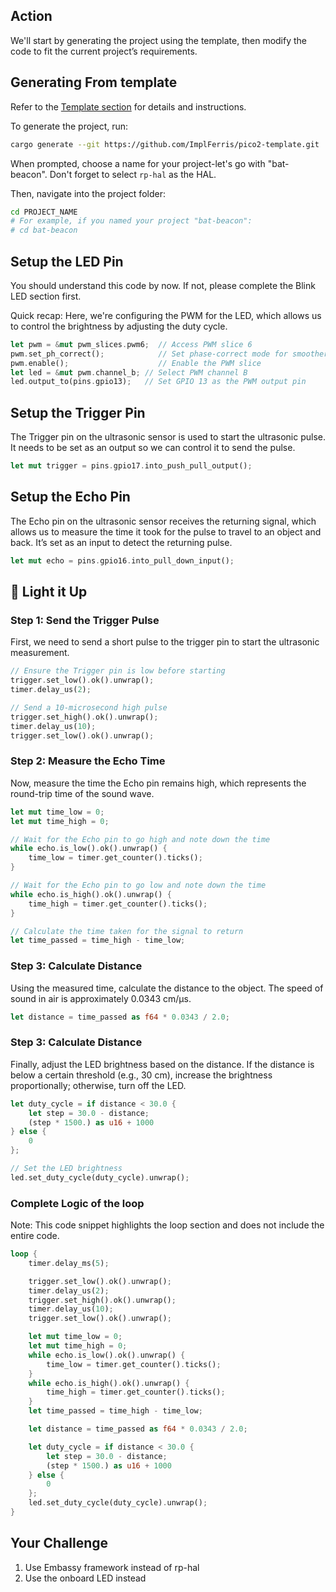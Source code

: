 ## Action

We'll start by generating the project using the template, then modify the code to fit the current project’s requirements.


## Generating From template

Refer to the [Template section](../cargo-generate.md) for details and instructions.

To generate the project, run:

```sh
cargo generate --git https://github.com/ImplFerris/pico2-template.git
```
When prompted, choose a name for your project-let's go with "bat-beacon". Don't forget to select `rp-hal` as the HAL.

Then, navigate into the project folder:
```sh
cd PROJECT_NAME
# For example, if you named your project "bat-beacon":
# cd bat-beacon
```

## Setup the LED Pin
You should understand this code by now. If not, please complete the Blink LED section first.

Quick recap: Here, we're configuring the PWM for the LED, which allows us to control the brightness by adjusting the duty cycle.

```rust
let pwm = &mut pwm_slices.pwm6;  // Access PWM slice 6
pwm.set_ph_correct();            // Set phase-correct mode for smoother transitions
pwm.enable();                    // Enable the PWM slice
let led = &mut pwm.channel_b; // Select PWM channel B
led.output_to(pins.gpio13);   // Set GPIO 13 as the PWM output pin
```

## Setup the Trigger Pin
The Trigger pin on the ultrasonic sensor is used to start the ultrasonic pulse. It needs to be set as an output so we can control it to send the pulse.

```rust
let mut trigger = pins.gpio17.into_push_pull_output();
```

## Setup the Echo Pin
The Echo pin on the ultrasonic sensor receives the returning signal, which allows us to measure the time it took for the pulse to travel to an object and back. It’s set as an input to detect the returning pulse.

```rust
let mut echo = pins.gpio16.into_pull_down_input();
```

## 🦇 Light it Up 

### Step 1: Send the Trigger Pulse
First, we need to send a short pulse to the trigger pin to start the ultrasonic measurement.

```rust
// Ensure the Trigger pin is low before starting
trigger.set_low().ok().unwrap();
timer.delay_us(2);

// Send a 10-microsecond high pulse
trigger.set_high().ok().unwrap();
timer.delay_us(10);
trigger.set_low().ok().unwrap();
```

### Step 2: Measure the Echo Time
Now, measure the time the Echo pin remains high, which represents the round-trip time of the sound wave.

```rust
let mut time_low = 0;
let mut time_high = 0;

// Wait for the Echo pin to go high and note down the time
while echo.is_low().ok().unwrap() {
    time_low = timer.get_counter().ticks();
}

// Wait for the Echo pin to go low and note down the time
while echo.is_high().ok().unwrap() {
    time_high = timer.get_counter().ticks();
}

// Calculate the time taken for the signal to return
let time_passed = time_high - time_low;

```

### Step 3: Calculate Distance
Using the measured time, calculate the distance to the object. The speed of sound in air is approximately 0.0343 cm/µs.

```rust
let distance = time_passed as f64 * 0.0343 / 2.0;
```

### Step 3: Calculate Distance
Finally, adjust the LED brightness based on the distance. If the distance is below a certain threshold (e.g., 30 cm), increase the brightness proportionally; otherwise, turn off the LED.

```rust
let duty_cycle = if distance < 30.0 {
    let step = 30.0 - distance;
    (step * 1500.) as u16 + 1000
} else {
    0
};

// Set the LED brightness
led.set_duty_cycle(duty_cycle).unwrap();

```

### Complete Logic of the loop
Note: This code snippet highlights the loop section and does not include the entire code.

```rust
loop {
    timer.delay_ms(5);

    trigger.set_low().ok().unwrap();
    timer.delay_us(2);
    trigger.set_high().ok().unwrap();
    timer.delay_us(10);
    trigger.set_low().ok().unwrap();

    let mut time_low = 0;
    let mut time_high = 0;
    while echo.is_low().ok().unwrap() {
        time_low = timer.get_counter().ticks();
    }
    while echo.is_high().ok().unwrap() {
        time_high = timer.get_counter().ticks();
    }
    let time_passed = time_high - time_low;

    let distance = time_passed as f64 * 0.0343 / 2.0;

    let duty_cycle = if distance < 30.0 {
        let step = 30.0 - distance;
        (step * 1500.) as u16 + 1000
    } else {
        0
    };
    led.set_duty_cycle(duty_cycle).unwrap();
}
```


## Your Challenge
1. Use Embassy framework instead of rp-hal
2. Use the onboard LED instead
